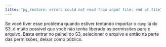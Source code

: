 ```yaml
---
title: "pg_restore: error: could not read from input file: end of file"
---
```


Se você tiver esse problema quando estiver tentando importar o `dump` lá do S3, é muito possível que você não tenha liberado as permissões para o arquivo. Basta entrar no painel do S3, selecionar o arquivo e então na parte das permissões, deixar como público.
